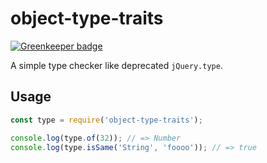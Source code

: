# object-type-traits

[![Greenkeeper badge](https://badges.greenkeeper.io/yumetodo/object-type-traits.svg)](https://greenkeeper.io/)

A simple type checker like deprecated `jQuery.type`.

## Usage

```js
const type = require('object-type-traits');

console.log(type.of(32)); // => Number
console.log(type.isSame('String', 'foooo')); // => true
```
